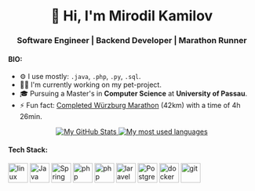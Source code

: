 <h1 align="center">👋 Hi, I'm Mirodil Kamilov</h1>
<h3 align="center">Software Engineer | Backend Developer | Marathon Runner</h3>

<h4 align="left">BIO:</h3>

- ⚙️ I use mostly: `.java`, `.php`, `.py`, `.sql`.
- 👨‍💻 I'm currently working on my pet-project.
- 🎓 Pursuing a Master's in **Computer Science** at **University of Passau**.
- ⚡ Fun fact: [Completed Würzburg Marathon](https://wuerzburg.r.mikatiming.de/2024/?content=detail&event=M&idp=2EF3C4FQ4B983&lang=EN_CAP&pid=search&search%5Bstart_no%5D=450) (42km) with a time of 4h 26min.

<div align="center">
   <a href="https://github.com/mirodilkamilov">
      <img src="https://github-readme-stats.vercel.app/api?username=mirodilkamilov&show_icons=true&count_private=true&border_radius=16&custom_title=My%20GitHub%20Stats&locale=en"
         alt="My GitHub Stats" />
   </a>
   <a href="https://github.com/mirodilkamilov">
      <img src="https://github-readme-stats.vercel.app/api/top-langs/?username=mirodilkamilov&layout=compact&hide=html,css,scss&size_weight=0&count_weight=1" alt="My most used languages">
   </a>
</div>

<h4 align="left">Tech Stack:</h3>

<p>
   <img src="https://cdn.jsdelivr.net/gh/devicons/devicon@latest/icons/linux/linux-original.svg" alt="linux" width="40" height="40" />
   <img src="https://cdn.jsdelivr.net/gh/devicons/devicon@latest/icons/java/java-original-wordmark.svg" alt="Java" width="40" height="40" />
   <img src="https://cdn.jsdelivr.net/gh/devicons/devicon@latest/icons/spring/spring-original-wordmark.svg" alt="Spring Boot" width="40" height="40" />
   <img src="https://cdn.jsdelivr.net/gh/devicons/devicon@latest/icons/python/python-original.svg" alt="php" width="40" height="40" />
   <img src="https://cdn.jsdelivr.net/gh/devicons/devicon@latest/icons/php/php-original.svg" alt="php" width="40" height="40" />
   <img src="https://cdn.jsdelivr.net/gh/devicons/devicon@latest/icons/laravel/laravel-original.svg" alt="laravel" width="40" height="40" />
   <img src="https://cdn.jsdelivr.net/gh/devicons/devicon@latest/icons/postgresql/postgresql-original.svg" alt="PostgreSQL" width="40" height="40" />
   <img src="https://cdn.jsdelivr.net/gh/devicons/devicon@latest/icons/docker/docker-original-wordmark.svg" alt="docker" width="40" height="40" />
   <img src="https://www.vectorlogo.zone/logos/git-scm/git-scm-icon.svg" alt="git" width="40" height="40" />
</p>
